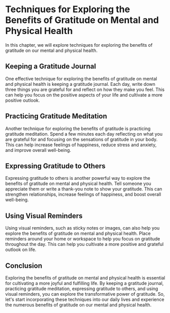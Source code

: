 Techniques for Exploring the Benefits of Gratitude on Mental and Physical Health
=====================================================================================================================================

In this chapter, we will explore techniques for exploring the benefits of gratitude on our mental and physical health.

Keeping a Gratitude Journal
---------------------------

One effective technique for exploring the benefits of gratitude on mental and physical health is keeping a gratitude journal. Each day, write down three things you are grateful for and reflect on how they make you feel. This can help you focus on the positive aspects of your life and cultivate a more positive outlook.

Practicing Gratitude Meditation
-------------------------------

Another technique for exploring the benefits of gratitude is practicing gratitude meditation. Spend a few minutes each day reflecting on what you are grateful for and focusing on the sensations of gratitude in your body. This can help increase feelings of happiness, reduce stress and anxiety, and improve overall well-being.

Expressing Gratitude to Others
------------------------------

Expressing gratitude to others is another powerful way to explore the benefits of gratitude on mental and physical health. Tell someone you appreciate them or write a thank-you note to show your gratitude. This can strengthen relationships, increase feelings of happiness, and boost overall well-being.

Using Visual Reminders
----------------------

Using visual reminders, such as sticky notes or images, can also help you explore the benefits of gratitude on mental and physical health. Place reminders around your home or workspace to help you focus on gratitude throughout the day. This can help you cultivate a more positive and grateful outlook on life.

Conclusion
----------

Exploring the benefits of gratitude on mental and physical health is essential for cultivating a more joyful and fulfilling life. By keeping a gratitude journal, practicing gratitude meditation, expressing gratitude to others, and using visual reminders, you can explore the transformative power of gratitude. So, let's start incorporating these techniques into our daily lives and experience the numerous benefits of gratitude on our mental and physical health.
